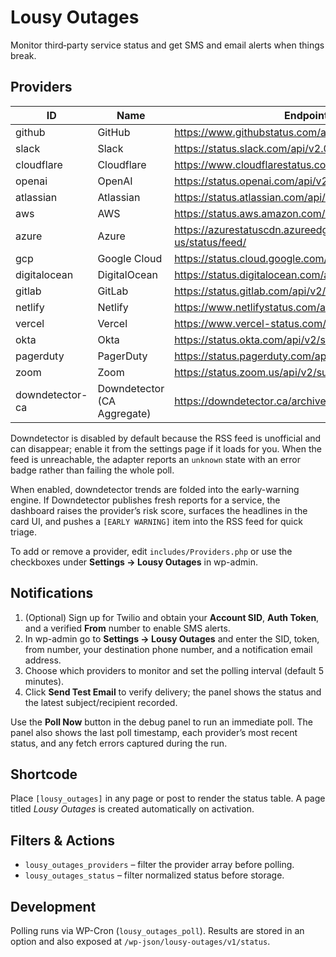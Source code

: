 # Lousy Outages

Monitor third‑party service status and get SMS and email alerts when things break.

## Providers

| ID | Name | Endpoint |
|----|------|----------|
| github | GitHub | https://www.githubstatus.com/api/v2/summary.json |
| slack | Slack | https://status.slack.com/api/v2.0.0/summary.json |
| cloudflare | Cloudflare | https://www.cloudflarestatus.com/api/v2/summary.json |
| openai | OpenAI | https://status.openai.com/api/v2/summary.json |
| atlassian | Atlassian | https://status.atlassian.com/api/v2/summary.json |
| aws | AWS | https://status.aws.amazon.com/rss/all.rss |
| azure | Azure | https://azurestatuscdn.azureedge.net/en-us/status/feed/ |
| gcp | Google Cloud | https://status.cloud.google.com/feed.atom |
| digitalocean | DigitalOcean | https://status.digitalocean.com/api/v2/summary.json |
| gitlab | GitLab | https://status.gitlab.com/api/v2/summary.json |
| netlify | Netlify | https://www.netlifystatus.com/api/v2/summary.json |
| vercel | Vercel | https://www.vercel-status.com/api/v2/summary.json |
| okta | Okta | https://status.okta.com/api/v2/summary.json |
| pagerduty | PagerDuty | https://status.pagerduty.com/api/v2/summary.json |
| zoom | Zoom | https://status.zoom.us/api/v2/summary.json |
| downdetector-ca | Downdetector (CA Aggregate) | https://downdetector.ca/archive/?format=rss |

Downdetector is disabled by default because the RSS feed is unofficial and can disappear; enable it from the settings page if it loads for you. When the feed is unreachable, the adapter reports an `unknown` state with an error badge rather than failing the whole poll.

When enabled, downdetector trends are folded into the early-warning engine. If Downdetector publishes fresh reports for a service, the dashboard raises the provider’s risk score, surfaces the headlines in the card UI, and pushes a `[EARLY WARNING]` item into the RSS feed for quick triage.

To add or remove a provider, edit `includes/Providers.php` or use the checkboxes under **Settings → Lousy Outages** in wp-admin.

## Notifications

1. (Optional) Sign up for Twilio and obtain your **Account SID**, **Auth Token**, and a verified **From** number to enable SMS alerts.
2. In wp-admin go to **Settings → Lousy Outages** and enter the SID, token, from number, your destination phone number, and a notification email address.
3. Choose which providers to monitor and set the polling interval (default 5 minutes).
4. Click **Send Test Email** to verify delivery; the panel shows the status and the latest subject/recipient recorded.

Use the **Poll Now** button in the debug panel to run an immediate poll. The panel also shows the last poll timestamp, each provider’s most recent status, and any fetch errors captured during the run.

## Shortcode

Place `[lousy_outages]` in any page or post to render the status table. A page titled *Lousy Outages* is created automatically on activation.

## Filters & Actions

- `lousy_outages_providers` – filter the provider array before polling.
- `lousy_outages_status` – filter normalized status before storage.

## Development

Polling runs via WP-Cron (`lousy_outages_poll`). Results are stored in an option and also exposed at `/wp-json/lousy-outages/v1/status`.
